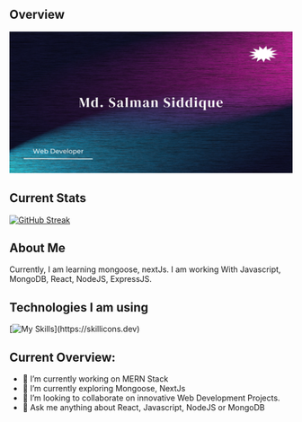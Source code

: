 ## Overview

![The San Juan Mountains are beautiful!](https://raw.githubusercontent.com/Salman-080/Salman-080/main/images/banner22.jpg "San Juan Mountains")


## Current Stats

[![GitHub Streak](https://github-readme-streak-stats.herokuapp.com?user=Salman-080&theme=neon)](https://git.io/streak-stats)


## About Me

Currently, I am learning mongoose, nextJs. I am working With Javascript, MongoDB, React, NodeJS, ExpressJS.

## Technologies I am using

[![My Skills](https://skillicons.dev/icons?i=js,html,css,react,mongodb,express,nodejs,tailwindcss,)](https://skillicons.dev)


## Current Overview:

- 🔭 I’m currently working on MERN Stack
- 🌱 I’m currently exploring Mongoose, NextJs
- 👯 I’m looking to collaborate on innovative Web Development Projects.
- 💬 Ask me anything about React, Javascript, NodeJS or MongoDB




